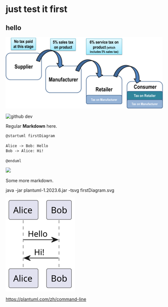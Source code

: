 # just test it first
## hello

![github dev](images/1.png)

![github dev](https://user-images.githubusercontent.com/856858/130119109-4769f2d7-9027-4bc4-a38c-10f297499e8f.gif)

Regular **Markdown** here.

```
@startuml firstDiagram

Alice -> Bob: Hello
Bob -> Alice: Hi!
		
@enduml

```

![](firstDiagram.svg)

Some more markdown.


java -jar plantuml-1.2023.6.jar -tsvg firstDiagram.svg

![](/images/firstDiagram.svg)

https://plantuml.com/zh/command-line